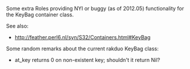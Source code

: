 Some extra Roles providing NYI or buggy (as of 2012.05) functionality for the KeyBag container class.

See also:
* http://feather.perl6.nl/syn/S32/Containers.html#KeyBag

Some random remarks about the current rakduo KeyBag class:

  - at_key returns 0 on non-existent key; shouldn't it return Nil?

